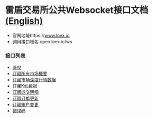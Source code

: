 # 雷盾交易所公共Websocket接口文档[(English)](README_EN.md)

* 官网地址https://www.loex.io
* 调用接口域名 open.loex.io/ws

### 接口列表

* [鉴权](api_file/auth.md)
* [订阅所有市场概要](api_file/get_allticker.md)
* [订阅市场深度行情数据](api_file/get_depth.md)
* [订阅K线数据](api_file/get_kline.md)
* [订阅成交明细](api_file/get_trades.md)
* [订阅订单更新](api_file/orders.md)
* [订阅账户变更](api_file/accounts.md)
* [错误码](api_file/codes.md)

